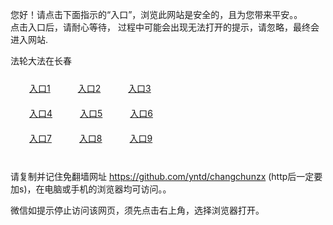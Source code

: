 您好！请点击下面指示的“入口”，浏览此网站是安全的，且为您带来平安。。 <br/>
点击入口后，请耐心等待， 过程中可能会出现无法打开的提示，请忽略，最终会进入网站. </br>

法轮大法在长春<br/>
<div style="padding:10px"><a style="margin:20px" target="_blank" href="https://d34o16gxgg03bh.cloudfront.net/2Qpsp?nrtywybk" id="ccLink1" rel="nofollow">入口1</a> <a target="_blank" style="margin:20px" href="https://d3grg11v3jdror.cloudfront.net/2Qpsp?wjjlxj" id="ccLink2" rel="nofollow">入口2</a> <a style="margin:20px" target="_blank" href="https://d2w9u49jpatomx.cloudfront.net/2Qpsp?cxmnasa" id="ccLink3" rel="nofollow">入口3</a></div>

<div style="padding:10px" ><a style="margin:20px" target="_blank" href="https://d34o16gxgg03bh.cloudfront.net/2Qpsp?nrtywybk" id="ccLink4" rel="nofollow">入口4</a> <a style="margin:20px" href="https://d3grg11v3jdror.cloudfront.net/2Qpsp?wjjlxj" target="_blank" id="ccLink5" rel="nofollow">入口5</a> <a style="margin:20px" href="https://d2w9u49jpatomx.cloudfront.net/2Qpsp?cxmnasa" target="_blank" id="ccLink6" rel="nofollow">入口6</a></div>

<div style="padding:10px"><a style="margin:20px" target="_blank" href="https://d34o16gxgg03bh.cloudfront.net/2Qpsp?nrtywybk" id="ccLink7" rel="nofollow">入口7</a> <a style="margin:20px" href="https://d3grg11v3jdror.cloudfront.net/2Qpsp?wjjlxj" target="_blank" id="ccLink8" rel="nofollow">入口8</a> <a style="margin:20px" target="_blank" href="https://d2w9u49jpatomx.cloudfront.net/2Qpsp?cxmnasa" id="ccLink9" rel="nofollow">入口9</a></div>

<br/>



请复制并记住免翻墙网址 https://github.com/yntd/changchunzx (http后一定要加s)，在电脑或手机的浏览器均可访问。。<br/>

微信如提示停止访问该网页，须先点击右上角，选择浏览器打开。
